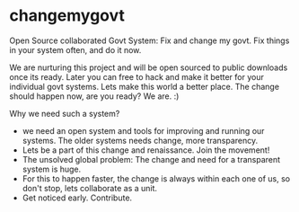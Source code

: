 changemygovt
============

Open Source collaborated Govt System: Fix and change my govt. 
Fix things in your system often, and do it now. 

We are nurturing this project and will be open sourced to public downloads once its ready. 
Later you can free to hack and make it better for your individual govt systems. Lets make this world a better place. 
The change should happen now, are you ready? We are. :)

Why we need such a system? 

- we need an open system and tools for improving and running our systems. The older systems needs change, more transparency.
- Lets be a part of this change and renaissance. Join the movement! 
- The unsolved global problem: The change and need for a transparent system is huge. 
- For this to happen faster, the change is always within each one of us, so don't stop, lets collaborate as a unit. 
- Get noticed early. Contribute. 
